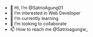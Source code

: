 - 👋 Hi, I’m @SatrioAgung01
- 👀 I’m interested in Web Developer
- 🌱 I’m currently learning 
- 💞️ I’m looking to collaborate
- 📫 How to reach me @Satrioagungw_

